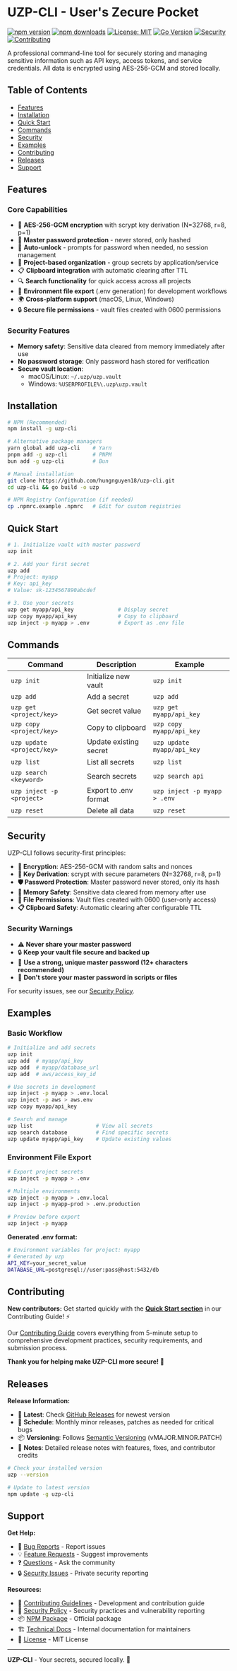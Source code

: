 # UZP-CLI - User's Zecure Pocket
[![npm version](https://badge.fury.io/js/uzp-cli.svg)](https://badge.fury.io/js/uzp-cli)
[![npm downloads](https://img.shields.io/npm/dm/uzp-cli.svg)](https://www.npmjs.com/package/uzp-cli)
[![License: MIT](https://img.shields.io/badge/License-MIT-yellow.svg)](https://opensource.org/licenses/MIT)
[![Go Version](https://img.shields.io/github/go-mod/go-version/hungnguyen18/uzp-cli)](https://golang.org/)
[![Security](https://img.shields.io/badge/Security-AES--256--GCM-green.svg)](SECURITY.md)
[![Contributing](https://img.shields.io/badge/Contributing-Welcome-brightgreen.svg)](CONTRIBUTING.md)

A professional command-line tool for securely storing and managing sensitive information such as API keys, access tokens, and service credentials. All data is encrypted using AES-256-GCM and stored locally.

## Table of Contents

- [Features](#features)
- [Installation](#installation)
- [Quick Start](#quick-start)
- [Commands](#commands)
- [Security](#security)
- [Examples](#examples)
- [Contributing](#contributing)
- [Releases](#releases)
- [Support](#support)

## Features

### Core Capabilities
- 🔐 **AES-256-GCM encryption** with scrypt key derivation (N=32768, r=8, p=1)
- 🔑 **Master password protection** - never stored, only hashed
- 🔄 **Auto-unlock** - prompts for password when needed, no session management
- 📁 **Project-based organization** - group secrets by application/service
- 📋 **Clipboard integration** with automatic clearing after TTL
- 🔍 **Search functionality** for quick access across all projects
- 📄 **Environment file export** (.env generation) for development workflows
- 🌍 **Cross-platform support** (macOS, Linux, Windows)
- 🔒 **Secure file permissions** - vault files created with 0600 permissions

### Security Features
- **Memory safety**: Sensitive data cleared from memory immediately after use
- **No password storage**: Only password hash stored for verification
- **Secure vault location**: 
  - macOS/Linux: `~/.uzp/uzp.vault`
  - Windows: `%USERPROFILE%\.uzp\uzp.vault`

## Installation

```bash
# NPM (Recommended)
npm install -g uzp-cli

# Alternative package managers
yarn global add uzp-cli    # Yarn
pnpm add -g uzp-cli        # PNPM  
bun add -g uzp-cli         # Bun

# Manual installation
git clone https://github.com/hungnguyen18/uzp-cli.git
cd uzp-cli && go build -o uzp

# NPM Registry Configuration (if needed)
cp .npmrc.example .npmrc   # Edit for custom registries
```

## Quick Start

```bash
# 1. Initialize vault with master password
uzp init

# 2. Add your first secret
uzp add
# Project: myapp
# Key: api_key 
# Value: sk-1234567890abcdef

# 3. Use your secrets
uzp get myapp/api_key              # Display secret
uzp copy myapp/api_key             # Copy to clipboard
uzp inject -p myapp > .env         # Export as .env file
```

## Commands

| Command | Description | Example |
|---------|-------------|---------|
| `uzp init` | Initialize new vault | `uzp init` |
| `uzp add` | Add a secret | `uzp add` |
| `uzp get <project/key>` | Get secret value | `uzp get myapp/api_key` |
| `uzp copy <project/key>` | Copy to clipboard | `uzp copy myapp/api_key` |
| `uzp update <project/key>` | Update existing secret | `uzp update myapp/api_key` |
| `uzp list` | List all secrets | `uzp list` |
| `uzp search <keyword>` | Search secrets | `uzp search api` |
| `uzp inject -p <project>` | Export to .env format | `uzp inject -p myapp > .env` |
| `uzp reset` | Delete all data | `uzp reset` |

## Security

UZP-CLI follows security-first principles:

- **🔐 Encryption**: AES-256-GCM with random salts and nonces
- **🔑 Key Derivation**: scrypt with secure parameters (N=32768, r=8, p=1)  
- **🛡️ Password Protection**: Master password never stored, only its hash
- **🧹 Memory Safety**: Sensitive data cleared from memory after use
- **📁 File Permissions**: Vault files created with 0600 (user-only access)
- **📋 Clipboard Safety**: Automatic clearing after configurable TTL

### Security Warnings

- ⚠️ **Never share your master password**
- 🔒 **Keep your vault file secure and backed up**
- 🔑 **Use a strong, unique master password (12+ characters recommended)**
- 🚫 **Don't store your master password in scripts or files**

For security issues, see our [Security Policy](SECURITY.md).

## Examples

### Basic Workflow
```bash
# Initialize and add secrets
uzp init
uzp add  # myapp/api_key
uzp add  # myapp/database_url
uzp add  # aws/access_key_id

# Use secrets in development
uzp inject -p myapp > .env.local
uzp inject -p aws > aws.env
uzp copy myapp/api_key

# Search and manage
uzp list                    # View all secrets
uzp search database         # Find specific secrets
uzp update myapp/api_key    # Update existing values
```

### Environment File Export
```bash
# Export project secrets
uzp inject -p myapp > .env

# Multiple environments
uzp inject -p myapp > .env.local
uzp inject -p myapp-prod > .env.production

# Preview before export
uzp inject -p myapp
```

**Generated .env format:**
```bash
# Environment variables for project: myapp
# Generated by uzp
API_KEY=your_secret_value
DATABASE_URL=postgresql://user:pass@host:5432/db
```

## Contributing

**New contributors:** Get started quickly with the [**Quick Start section**](CONTRIBUTING.md#-quick-start---get-contributing-in-5-minutes) in our Contributing Guide! ⚡

Our [Contributing Guide](CONTRIBUTING.md) covers everything from 5-minute setup to comprehensive development practices, security requirements, and submission process.

**Thank you for helping make UZP-CLI more secure! 🔐**

## Releases

**Release Information:**
- 🔔 **Latest**: Check [GitHub Releases](https://github.com/hungnguyen18/uzp-cli/releases) for newest version
- 📅 **Schedule**: Monthly minor releases, patches as needed for critical bugs
- 📦 **Versioning**: Follows [Semantic Versioning](https://semver.org/) (vMAJOR.MINOR.PATCH)
- 📝 **Notes**: Detailed release notes with features, fixes, and contributor credits

```bash
# Check your installed version
uzp --version

# Update to latest version  
npm update -g uzp-cli
```

## Support

**Get Help:**
- 🐛 [Bug Reports](https://github.com/hungnguyen18/uzp-cli/issues/new) - Report issues
- 💡 [Feature Requests](https://github.com/hungnguyen18/uzp-cli/issues) - Suggest improvements  
- ❓ [Questions](https://github.com/hungnguyen18/uzp-cli/discussions) - Ask the community
- 🔒 [Security Issues](SECURITY.md) - Private security reporting

**Resources:**
- 📖 [Contributing Guidelines](CONTRIBUTING.md) - Development and contribution guide
- 🔐 [Security Policy](SECURITY.md) - Security practices and vulnerability reporting
- 📦 [NPM Package](https://www.npmjs.com/package/uzp-cli) - Official package
- 🏗️ [Technical Docs](docs/) - Internal documentation for maintainers
- 📜 [License](LICENSE) - MIT License

---

**UZP-CLI** - Your secrets, secured locally. 🔐 